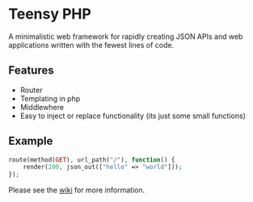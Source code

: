 # Teensy PHP

A minimalistic web framework for rapidly creating JSON APIs and web applications written with the fewest lines of code.

## Features
- Router
- Templating in php
- Middlewhere
- Easy to inject or replace functionality (its just some small functions)


## Example
```php
route(method(GET), url_path("/"), function() {
    render(200, json_out(["hello" => "world"]));
});
```

Please see the [wiki](https://github.com/daniel-samson/teensyphp/wiki) for more information.

